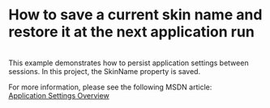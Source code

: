# How to save a current skin name and restore it at the next application run


<p><br />
This example demonstrates how to persist application settings between sessions. In this project, the SkinName property is saved. </p><p>For more information, please see the following MSDN article:<br />
<a href="http://msdn.microsoft.com/en-us/library/k4s6c3a0.aspx">Application Settings Overview</a></p>

<br/>


